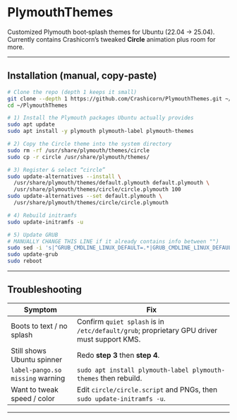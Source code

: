 # PlymouthThemes

Customized Plymouth boot‑splash themes for Ubuntu (22.04 → 25.04).  
Currently contains Crashicorn’s tweaked **Circle** animation plus room for more.

---

## Installation (manual, copy‑paste)

```bash
# Clone the repo (depth 1 keeps it small)
git clone --depth 1 https://github.com/Crashicorn/PlymouthThemes.git ~/PlymouthThemes
cd ~/PlymouthThemes

# 1) Install the Plymouth packages Ubuntu actually provides
sudo apt update
sudo apt install -y plymouth plymouth-label plymouth-themes

# 2) Copy the Circle theme into the system directory
sudo rm -rf /usr/share/plymouth/themes/circle
sudo cp -r circle /usr/share/plymouth/themes/

# 3) Register & select “circle”
sudo update-alternatives --install \
  /usr/share/plymouth/themes/default.plymouth default.plymouth \
  /usr/share/plymouth/themes/circle/circle.plymouth 100
sudo update-alternatives --set default.plymouth \
  /usr/share/plymouth/themes/circle/circle.plymouth

# 4) Rebuild initramfs
sudo update-initramfs -u

# 5) Update GRUB
# MANUALLY CHANGE THIS LINE if it already contains info between "")
sudo sed -i 's|^GRUB_CMDLINE_LINUX_DEFAULT=.*|GRUB_CMDLINE_LINUX_DEFAULT="quiet splash"|' /etc/default/grub
sudo update-grub
sudo reboot
```

---

## Troubleshooting

| Symptom | Fix |
|---------|-----|
| Boots to text / no splash | Confirm `quiet splash` is in `/etc/default/grub`; proprietary GPU driver must support KMS. |
| Still shows Ubuntu spinner | Redo **step 3** then **step 4**. |
| `label-pango.so missing` warning | `sudo apt install plymouth-label plymouth-themes` then rebuild. |
| Want to tweak speed / color | Edit `circle/circle.script` and PNGs, then `sudo update-initramfs -u`. |

---